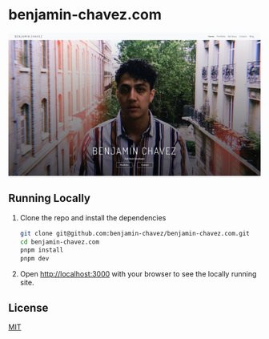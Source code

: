 # benjamin-chavez.com

<p align="center">
  <img src=".github/benjamin-chavez.com-preview.png" alt="benjamin-chavez.com application screenshot">
</p>


## Running Locally

 1. Clone the repo and install the dependencies
   
    ```bash
    git clone git@github.com:benjamin-chavez/benjamin-chavez.com.git
    cd benjamin-chavez.com
    pnpm install
    pnpm dev
    ```

 2. Open [http://localhost:3000](http://localhost:3000) with your browser to see the locally running site.


## License

[MIT]([https://github.com/benjamin-chavez/rehype-clipboard-prep-code/blob/master/LICENSE](https://github.com/benjamin-chavez/benjamin-chavez.com/blob/master/LICENSE)https://github.com/benjamin-chavez/benjamin-chavez.com/blob/master/LICENSE)
